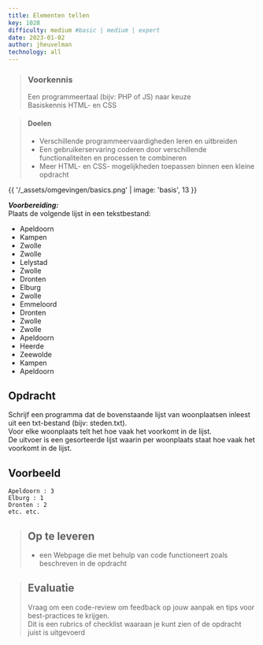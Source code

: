 ```yaml
---
title: Elementen tellen
key: 1028
difficulty: medium #basic | medium | expert
date: 2023-01-02
author: jheuvelman
technology: all
---
```


> ### Voorkennis
> Een programmeertaal (bijv: PHP of JS) naar keuze<br>
> Basiskennis HTML- en CSS

> #### Doelen
> * Verschillende programmeervaardigheden leren en uitbreiden
> * Een gebruikerservaring coderen door verschillende functionaliteiten en processen te combineren
> * Meer HTML- en CSS- mogelijkheden toepassen binnen een kleine opdracht

{{ '/_assets/omgevingen/basics.png'  | image: 'basis', 13 }}

***Voorbereiding:***  
Plaats de volgende lijst in een tekstbestand:

- Apeldoorn
- Kampen
- Zwolle
- Zwolle
- Lelystad
- Zwolle
- Dronten
- Elburg
- Zwolle
- Emmeloord
- Dronten
- Zwolle
- Zwolle
- Apeldoorn
- Heerde
- Zeewolde
- Kampen
- Apeldoorn

## Opdracht
Schrijf een programma dat de bovenstaande lijst van woonplaatsen inleest uit een txt-bestand (bijv: steden.txt).  
Voor elke woonplaats telt het hoe vaak het voorkomt in de lijst.   
De uitvoer is een gesorteerde lijst waarin per woonplaats staat hoe vaak het voorkomt in de lijst.


## Voorbeeld
```shell
Apeldoorn : 3 
Elburg : 1 
Dronten : 2
etc. etc.
```

> ## Op te leveren
> * een Webpage die met behulp van code functioneert zoals beschreven in de opdracht

> ## Evaluatie
> Vraag om een code-review om feedback op jouw aanpak en tips voor best-practices te krijgen.<br>
> Dit is een rubrics of checklist waaraan je kunt zien of de opdracht juist is uitgevoerd
